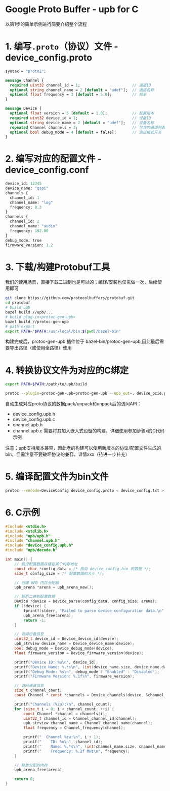 Google Proto Buffer - upb for C 
=================================


以第1步的简单示例进行简要介绍整个流程

# 1. 编写`.proto`（协议）文件 - device_config.proto
``` protobuf
syntax = "proto2";

message Channel {
  required uint32 channel_id = 1;                       // 通道ID
  optional string channel_name = 2 [default = "udef"];  // 通道名称
  optional float frequency = 3 [default = 5.0];         // 频率
}

message Device {
  optional float version = 5 [default = 1.0];           // 配置版本
  required uint32 device_id = 1;                        // 设备ID
  optional string device_name = 2 [default = "udef"];   // 设备名称
  repeated Channel channels = 3;                        // 包含的通道列表
  optional bool debug_mode = 4 [default = false];       // 调试模式开关
}

```

# 2. 编写对应的配置文件 - device_config.conf

``` protobuf
device_id: 12345
device_name: "qspi"
channels {
  channel_id: 1
  channel_name: "log"
  frequency: 0.3
}
channels {
  channel_id: 2
  channel_name: "audio"
  frequency: 192.00
}
debug_mode: true
firmware_version: 1.2
```

# 3. 下载/构建Protobuf工具
我们的使用场景，直接下载二进制也是可以的；编译/安装也仅需做一次，后续使用即可
``` bash
git clone https://github.com/protocolbuffers/protobuf.git
cd protobuf
# build upb
bazel build //upb/...
# build plug-in<protoc-gen-upb>
bazel build //protoc-gen-upb
# path export
export PATH="$PATH:/usr/local/bin:$(pwd)/bazel-bin"
```
构建完成后，protoc-gen-upb 插件位于 bazel-bin/protoc-gen-upb,因此最后需要导出路径（或使用全路径）使用


# 4. 转换协议文件为对应的C绑定
``` bash
export PATH=$PATH:/path/to/upb/build

protoc --plugin=protoc-gen-upb=protoc-gen-upb --upb_out=. device_pcie.proto
```
自动生成对应proto协议的数据pack/unpack和unpack后的访问API：
* device_config.upb.h
* device_config.upb.c
* channel.upb.h
* channel.upb.c
需要将其加入嵌入式设备的构建，详细使用参加步骤x的C代码示例

注意：upb支持版本兼容，因此老的构建可以使用新版本的协议/配置文件生成的bin，但需注意不要破坏协议的兼容，详情xxx（待进一步补充）

# 5. 编译配置文件为bin文件
``` bash
protoc --encode=DeviceConfig device_config.proto < device_config.txt > device_config.bin
```

# 6. C示例
``` C
#include <stdio.h>
#include <stdlib.h>
#include "upb/upb.h"
#include "channel.upb.h"
#include "device_config.upb.h"
#include "upb/decode.h"

int main() {
    // 假设配置数据存储在某个内存地址
    const char *config_data = /* 指向 device_config.bin 的数据 */;
    size_t config_size = /* 配置数据的大小 */;

    // 创建 UPB 内存分配器
    upb_arena *arena = upb_arena_new();

    // 解析二进制配置数据
    Device *device = Device_parse(config_data, config_size, arena);
    if (!device) {
        fprintf(stderr, "Failed to parse device configuration data.\n");
        upb_arena_free(arena);
        return -1;
    }

    // 访问设备信息
    uint32_t device_id = Device_device_id(device);
    upb_strview device_name = Device_device_name(device);
    bool debug_mode = Device_debug_mode(device);
    float firmware_version = Device_firmware_version(device);

    printf("Device ID: %u\n", device_id);
    printf("Device Name: %.*s\n", (int)device_name.size, device_name.data);
    printf("Debug Mode: %s\n", debug_mode ? "Enabled" : "Disabled");
    printf("Firmware Version: %.1f\n", firmware_version);

    // 访问通道信息
    size_t channel_count;
    const Channel * const *channels = Device_channels(device, &channel_count);

    printf("Channels (%zu):\n", channel_count);
    for (size_t i = 0; i < channel_count; ++i) {
        const Channel *channel = channels[i];
        uint32_t channel_id = Channel_channel_id(channel);
        upb_strview channel_name = Channel_channel_name(channel);
        float frequency = Channel_frequency(channel);

        printf("  Channel %zu:\n", i + 1);
        printf("    ID: %u\n", channel_id);
        printf("    Name: %.*s\n", (int)channel_name.size, channel_name.data);
        printf("    Frequency: %.2f MHz\n", frequency);
    }

    // 释放分配的内存
    upb_arena_free(arena);

    return 0;
}

```


